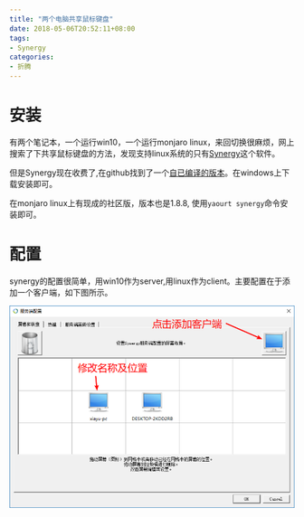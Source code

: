 ```yaml
---
title: "两个电脑共享鼠标键盘"
date: 2018-05-06T20:52:11+08:00
tags: 
- Synergy
categories:
- 折腾
---
```



# 安装
有两个笔记本，一个运行win10，一个运行monjaro linux，来回切换很麻烦，网上搜索了下共享鼠标键盘的方法，发现支持linux系统的只有[Synergy](https://symless.com/synergy)这个软件。

但是Synergy现在收费了,在github找到了一个[自已编译的版本](https://github.com/brahma-dev/synergy-stable-builds/releases)。在windows上下载安装即可。

在monjaro linux上有现成的社区版，版本也是1.8.8, 使用`yaourt synergy`命令安装即可。

# 配置

synergy的配置很简单，用win10作为server,用linux作为client。主要配置在于添加一个客户端，如下图所示。

![synergy服务器配置](/images/SynergyConfig.png)